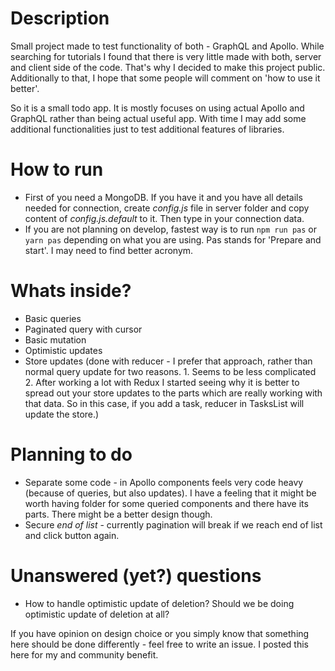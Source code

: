 # Description

Small project made to test functionality of both - GraphQL and Apollo. While searching for tutorials I found that there is very little made with both, server and client side of the code. That's why I decided to make this project public. Additionally to that, I hope that some people will comment on 'how to use it better'.

So it is a small todo app. It is mostly focuses on using actual Apollo and GraphQL rather than being actual useful app. With time I may add some additional functionalities just to test additional features of libraries.

# How to run 
* First of you need a MongoDB. If you have it and you have all details needed for connection, create *config.js* file in server folder and copy content of *config.js.default* to it. Then type in your connection data.
* If you are not planning on develop, fastest way is to run `npm run pas` or `yarn pas` depending on what you are using. Pas stands for 'Prepare and start'. I may need to find better acronym.

# Whats inside? 
* Basic queries
* Paginated query with cursor
* Basic mutation
* Optimistic updates
* Store updates (done with reducer - I prefer that approach, rather than normal query update for two reasons. 1. Seems to be less complicated 2. After working a lot with Redux I started seeing why it is better to spread out your store updates to the parts which are really working with that data. So in this case, if you add a task, reducer in TasksList will update the store.)

# Planning to do 
* Separate some code - in Apollo components feels very code heavy (because of queries, but also updates). I have a feeling that it might be worth having folder for some queried components and there have its parts. There might be a better design though.
* Secure *end of list* - currently pagination will break if we reach end of list and click button again.

# Unanswered (yet?) questions 
* How to handle optimistic update of deletion? Should we be doing optimistic update of deletion at all?

If you have opinion on design choice or you simply know that something here should be done differently - feel free to write an issue. I posted this here for my and community benefit.
